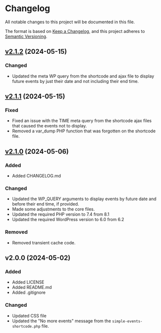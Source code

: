 # Changelog

All notable changes to this project will be documented in this file.

The format is based on [Keep a Changelog](https://keepachangelog.com/en/1.1.0/),
and this project adheres to [Semantic Versioning](https://semver.org/spec/v2.0.0.html).

## [v2.1.2] (2024-05-15)

### Changed

- Updated the meta WP query from the shortcode and ajax file to display future events by just their date and not including their end time.

## [v2.1.1] (2024-05-15)

### Fixed

- Fixed an issue with the TIME meta query from the shortcode ajax files that caused the events not to display.
- Removed a var_dump PHP function that was forgotten on the shortcode file.

## [v2.1.0] (2024-05-06)

### Added

- Added CHANGELOG.md

### Changed

- Updated the WP_QUERY arguments to display events by future date and before their end time, if provided.
- Made some adjustments to the core files.
- Updated the required PHP version to 7.4 from 8.1
- Updated the required WordPress version to 6.0 from 6.2

### Removed

- Removed transient cache code.

## v2.0.0 (2024-05-02)

### Added

- Added LICENSE
- Added README.md
- Added .gitignore

### Changed

- Updated CSS file
- Updated the "No more events" message from the `simple-events-shortcode.php` file.

[v2.1.2]: https://github.com/Level-Up-Studios-LLC/simple-events-calendar/compare/v2.1.1...v2.1.2
[v2.1.1]: https://github.com/Level-Up-Studios-LLC/simple-events-calendar/compare/v2.1.0...v2.1.1
[v2.1.0]: https://github.com/Level-Up-Studios-LLC/simple-events-calendar/releases/tag/v2.1.0
